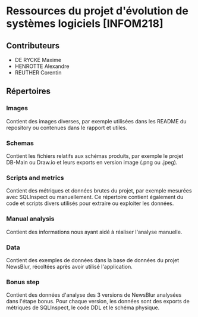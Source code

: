 # Ressources du projet d'évolution de systèmes logiciels [INFOM218]

## Contributeurs

- DE RYCKE Maxime
- HENROTTE Alexandre
- REUTHER Corentin

## Répertoires

### Images

Contient des images diverses, par exemple utilisées dans les README du repository ou contenues dans le rapport et utiles.

### Schemas

Contient les fichiers relatifs aux schémas produits, par exemple le projet DB-Main ou Draw.io et leurs exports en version image (.png ou .jpeg).

### Scripts and metrics

Contient des métriques et données brutes du projet, par exemple mesurées avec SQLInspect ou manuellement. Ce répertoire contient également du code et scripts divers utilisés pour extraire ou exploiter les données.

### Manual analysis

Contient des informations nous ayant aidé à réaliser l'analyse manuelle.

### Data

Contient des exemples de données dans la base de données du projet NewsBlur, récoltées après avoir utilisé l'application.

### Bonus step

Contient des données d'analyse des 3 versions de NewsBlur analysées dans l'étape bonus. Pour chaque version, les données sont des exports de métriques de SQLInspect, le code DDL et le schéma physique.
